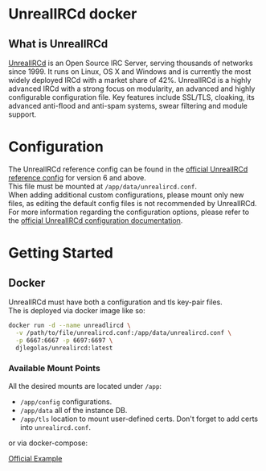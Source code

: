# UnrealIRCd docker

## What is UnrealIRCd

[UnrealIRCd]( https://www.unrealircd.org ) is an Open Source IRC Server, serving thousands of networks since 1999. It
runs on Linux, OS X and Windows and is currently the most widely deployed IRCd with a market share of 42%. UnrealIRCd is
a highly advanced IRCd with a strong focus on modularity, an advanced and highly configurable configuration file. Key
features include SSL/TLS, cloaking, its advanced anti-flood and anti-spam systems, swear filtering and module support.

# Configuration

The UnrealIRCd reference config can be
found in the [official UnrealIRCd reference config]( https://raw.githubusercontent.com/unrealircd/unrealircd/unreal60_dev/doc/conf/examples/example.conf )
for version 6 and above.\
This file must be mounted at `/app/data/unrealircd.conf`.\
When adding additional custom configurations, please mount only new files,
as editing the default config files is not recommended by UnrealIRCd.\
For more information regarding the configuration options, please refer to the [official UnrealIRCd configuration documentation](https://www.unrealircd.org/docs/Configuration).


# Getting Started

## Docker

UnrealIRCd must have both a configuration and tls key-pair files.\
The is deployed via docker image like so:

```bash
docker run -d --name unreadlircd \
  -v /path/to/file/unrealircd.conf:/app/data/unrealircd.conf \
  -p 6667:6667 -p 6697:6697 \
  djlegolas/unrealircd:latest
```

### Available Mount Points
All the desired mounts are located under `/app`:
* `/app/config` configurations.
* `/app/data` all of the instance DB.
* `/app/tls` location to mount user-defined certs. Don't forget to add certs into `unrealircd.conf`.

or via docker-compose:

[Official Example](https://github.com/DjLegolas/unrealircd-docker/blob/main/docker-compose.yml)
